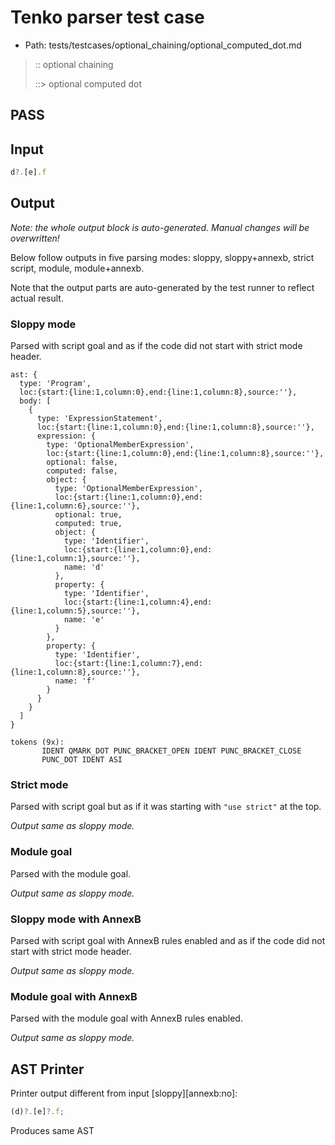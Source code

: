 # Tenko parser test case

- Path: tests/testcases/optional_chaining/optional_computed_dot.md

> :: optional chaining
>
> ::> optional computed dot
## PASS

## Input

`````js
d?.[e].f
`````

## Output

_Note: the whole output block is auto-generated. Manual changes will be overwritten!_

Below follow outputs in five parsing modes: sloppy, sloppy+annexb, strict script, module, module+annexb.

Note that the output parts are auto-generated by the test runner to reflect actual result.

### Sloppy mode

Parsed with script goal and as if the code did not start with strict mode header.

`````
ast: {
  type: 'Program',
  loc:{start:{line:1,column:0},end:{line:1,column:8},source:''},
  body: [
    {
      type: 'ExpressionStatement',
      loc:{start:{line:1,column:0},end:{line:1,column:8},source:''},
      expression: {
        type: 'OptionalMemberExpression',
        loc:{start:{line:1,column:0},end:{line:1,column:8},source:''},
        optional: false,
        computed: false,
        object: {
          type: 'OptionalMemberExpression',
          loc:{start:{line:1,column:0},end:{line:1,column:6},source:''},
          optional: true,
          computed: true,
          object: {
            type: 'Identifier',
            loc:{start:{line:1,column:0},end:{line:1,column:1},source:''},
            name: 'd'
          },
          property: {
            type: 'Identifier',
            loc:{start:{line:1,column:4},end:{line:1,column:5},source:''},
            name: 'e'
          }
        },
        property: {
          type: 'Identifier',
          loc:{start:{line:1,column:7},end:{line:1,column:8},source:''},
          name: 'f'
        }
      }
    }
  ]
}

tokens (9x):
       IDENT QMARK_DOT PUNC_BRACKET_OPEN IDENT PUNC_BRACKET_CLOSE
       PUNC_DOT IDENT ASI
`````

### Strict mode

Parsed with script goal but as if it was starting with `"use strict"` at the top.

_Output same as sloppy mode._

### Module goal

Parsed with the module goal.

_Output same as sloppy mode._

### Sloppy mode with AnnexB

Parsed with script goal with AnnexB rules enabled and as if the code did not start with strict mode header.

_Output same as sloppy mode._

### Module goal with AnnexB

Parsed with the module goal with AnnexB rules enabled.

_Output same as sloppy mode._

## AST Printer

Printer output different from input [sloppy][annexb:no]:

````js
(d)?.[e]?.f;
````

Produces same AST
